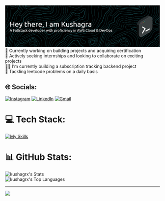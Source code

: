 ![Header](./github-header-banner.png)
🔭 Currently working on building projects and acquiring certification<br>🤝 Actively seeking internships and looking to collaborate on exciting projects<br>👨‍💻 I’m currently building a subscription tracking backend project<br>🎯 Tackling leetcode problems on a daily basis


## 🌐 Socials:
[![Instagram](https://skillicons.dev/icons?i=instagram)](https://instagram.com/kushaagrabisht)
[![LinkedIn](https://skillicons.dev/icons?i=linkedin)](https://www.linkedin.com/in/kushagra-bisht-29984b27a/)
[![Gmail](https://skillicons.dev/icons?i=gmail)](mailto:kushagrabisht10@gmail.com)

# 💻 Tech Stack:
[![My Skills](https://skillicons.dev/icons?i=cpp,html,css,js,react,nodejs,express,mongodb,aws,docker,kubernetes,git,github,htmx,linux,mysql,notion,npm,postman,py,supabase,vite,vscode,webstorm&perline=8)](https://skillicons.dev)
# 📊 GitHub Stats:
![kushagrx's Stats](https://github-readme-stats.vercel.app/api?username=kushagrx&theme=vue-dark&show_icons=true&hide_border=true&count_private=true) <br>
![kushagrx's Top Languages](https://github-readme-stats.vercel.app/api/top-langs/?username=kushagrx&theme=vue-dark&show_icons=true&hide_border=true&layout=compact) 

---
[![](https://visitcount.itsvg.in/api?id=kushagrx&icon=9&color=0)](https://visitcount.itsvg.in)

<!-- Proudly created with GPRM ( https://gprm.itsvg.in ) -->
